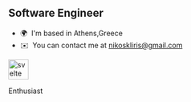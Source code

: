 Software Engineer
-------------------

* 🌍  I'm based in Athens,Greece
* ✉️  You can contact me at [nikoskliris@gmail.com](mailto:nikoskliris@gmail.com)

<p align="left"><a href="https://svelte.dev" target="_blank" rel="noreferrer"> <img src="https://upload.wikimedia.org/wikipedia/commons/1/1b/Svelte_Logo.svg" alt="svelte" width="40" height="40"/> </a></p> Enthusiast
